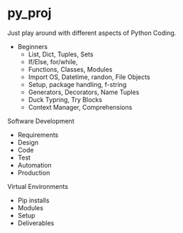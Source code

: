 # py_proj

Just play around with different aspects of Python Coding.
- Beginners
  - List, Dict, Tuples, Sets
  - If/Else, for/while, 
  - Functions, Classes, Modules
  - Import OS, Datetime, randon, File Objects
  - Setup, package handling, f-string
  - Generators, Decorators, Name Tuples
  - Duck Typring, Try Blocks
  - Context Manager, Comprehensions
  
Software Development
- Requirements
- Design
- Code
- Test
- Automation
- Production

Virtual Environments
- Pip installs
- Modules
- Setup
- Deliverables

